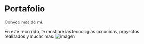 # Portafolio

Conoce mas de mi.

En este recorrido, te mostrare las tecnologías conocidas, proyectos realizados y mucho mas.
![imagen](https://github.com/AndresSandoval123/Portafolio/assets/167252430/8cf0bcc3-a0d4-4afa-9b9f-205dc0c158b0)
